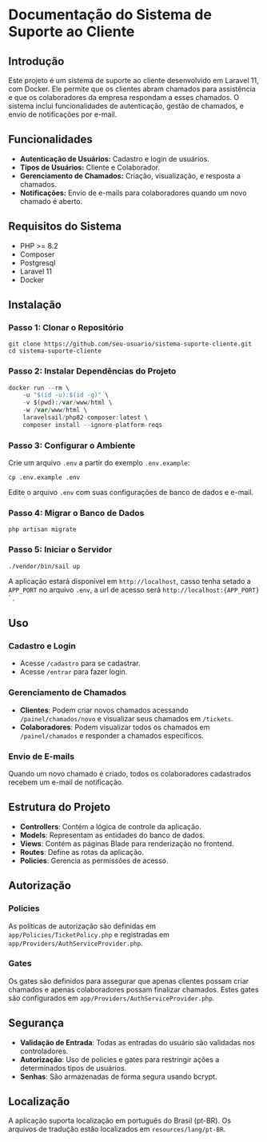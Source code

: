 # Documentação do Sistema de Suporte ao Cliente

## Introdução

Este projeto é um sistema de suporte ao cliente desenvolvido em Laravel 11, com Docker. Ele permite que os clientes abram chamados para assistência e que os colaboradores da empresa respondam a esses chamados. O sistema inclui funcionalidades de autenticação, gestão de chamados, e envio de notificações por e-mail.

## Funcionalidades

-   **Autenticação de Usuários:** Cadastro e login de usuários.
-   **Tipos de Usuários:** Cliente e Colaborador.
-   **Gerenciamento de Chamados:** Criação, visualização, e resposta a chamados.
-   **Notificações:** Envio de e-mails para colaboradores quando um novo chamado é aberto.

## Requisitos do Sistema

-   PHP >= 8.2
-   Composer
-   Postgresql
-   Laravel 11
-  Docker

## Instalação

### Passo 1: Clonar o Repositório

`git clone https://github.com/seu-usuario/sistema-suporte-cliente.git
cd sistema-suporte-cliente`

### Passo 2: Instalar Dependências do Projeto

````php
docker run --rm \
    -u "$(id -u):$(id -g)" \
    -v $(pwd):/var/www/html \
    -w /var/www/html \
    laravelsail/php82-composer:latest \
    composer install --ignore-platform-reqs
````

### Passo 3: Configurar o Ambiente

Crie um arquivo `.env` a partir do exemplo `.env.example`:

`cp .env.example .env`

Edite o arquivo `.env` com suas configurações de banco de dados e e-mail.

### Passo 4: Migrar o Banco de Dados

`php artisan migrate`

### Passo 5: Iniciar o Servidor

`./vendor/bin/sail up`

A aplicação estará disponível em `http://localhost`, casso tenha setado a `APP_PORT` no arquivo `.env`, a url de acesso será `http://localhost:{APP_PORT}`´ .

## Uso

### Cadastro e Login

-   Acesse `/cadastro` para se cadastrar.
-   Acesse `/entrar` para fazer login.

### Gerenciamento de Chamados

-   **Clientes**: Podem criar novos chamados acessando `/painel/chamados/novo` e visualizar seus chamados em `/tickets`.
-   **Colaboradores**: Podem visualizar todos os chamados em `/painel/chamados` e responder a chamados específicos.

### Envio de E-mails

Quando um novo chamado é criado, todos os colaboradores cadastrados recebem um e-mail de notificação.

## Estrutura do Projeto

-   **Controllers**: Contém a lógica de controle da aplicação.
-   **Models**: Representam as entidades do banco de dados.
-   **Views**: Contém as páginas Blade para renderização no frontend.
-   **Routes**: Define as rotas da aplicação.
-   **Policies**: Gerencia as permissões de acesso.

## Autorização

### Policies

As políticas de autorização são definidas em `app/Policies/TicketPolicy.php` e registradas em `app/Providers/AuthServiceProvider.php`.

### Gates

Os gates são definidos para assegurar que apenas clientes possam criar chamados e apenas colaboradores possam finalizar chamados. Estes gates são configurados em `app/Providers/AuthServiceProvider.php`.

## Segurança

-   **Validação de Entrada**: Todas as entradas do usuário são validadas nos controladores.
-   **Autorização**: Uso de policies e gates para restringir ações a determinados tipos de usuários.
-   **Senhas**: São armazenadas de forma segura usando bcrypt.

## Localização

A aplicação suporta localização em português do Brasil (pt-BR). Os arquivos de tradução estão localizados em `resources/lang/pt-BR`.
